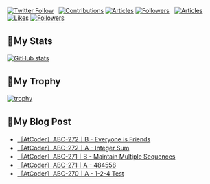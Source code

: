 [![Twitter Follow](https://img.shields.io/twitter/follow/hyperdb?label=twitter&logo=twitter&style=plastic)](https://twitter.com/hyperdb)
&nbsp;
[![Contributions](https://badgen.org/img/qiita/hyperdb/contributions?style=plastic)](https://qiita.com/hyperdb)
[![Articles](https://badgen.org/img/qiita/hyperdb/articles?style=plastic)](https://qiita.com/hyperdb)
[![Followers](https://badgen.org/img/qiita/hyperdb/followers?style=plastic)](https://qiita.com/hyperdb)
&nbsp;
[![Articles](https://badgen.org/img/zenn/hyperdb/articles)](https://zenn.dev/hyperdb)
[![Likes](https://badgen.org/img/zenn/hyperdb/likes?style=plastic)](https://zenn.dev/hyperdb)
[![Followers](https://badgen.org/img/zenn/hyperdb/followers?style=plastic)](https://zenn.dev/hyperdb)

## 🔖Ｍy Stats

[![GitHub stats](https://github-readme-stats-eight-theta.vercel.app/api?username=hyperdb&theme=radical&count_private=true&show_icons=true)](https://github.com/anuraghazra/github-readme-stats)

## 🔖Ｍy Trophy

[![trophy](https://github-profile-trophy.vercel.app/?username=hyperdb&theme=onedark)](https://github.com/ryo-ma/github-profile-trophy)

## 🔖Ｍy Blog Post

<!-- BLOG-POST-LIST:START -->
- [［AtCoder］ABC-272｜B - Everyone is Friends](https://zenn.dev/hyperdb/articles/796178b37b3759)
- [［AtCoder］ABC-272｜A - Integer Sum](https://zenn.dev/hyperdb/articles/5ef0737e701621)
- [［AtCoder］ABC-271｜B - Maintain Multiple Sequences](https://zenn.dev/hyperdb/articles/b0937269e64815)
- [［AtCoder］ABC-271｜A - 484558](https://zenn.dev/hyperdb/articles/42c11236a8604e)
- [［AtCoder］ABC-270｜A - 1-2-4 Test](https://zenn.dev/hyperdb/articles/97bd1b0daf96f5)
<!-- BLOG-POST-LIST:END -->
